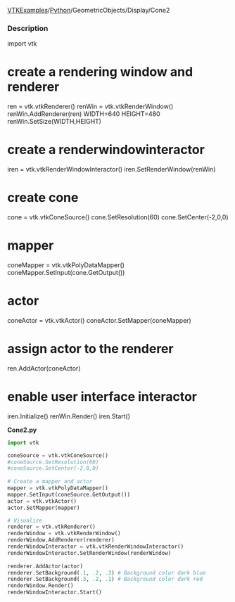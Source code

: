 [VTKExamples](Home)/[Python](Python)/GeometricObjects/Display/Cone2

### Description
<source lang="python">
import vtk

# create a rendering window and renderer
ren = vtk.vtkRenderer()
renWin = vtk.vtkRenderWindow()
renWin.AddRenderer(ren)
WIDTH=640
HEIGHT=480
renWin.SetSize(WIDTH,HEIGHT)

# create a renderwindowinteractor
iren = vtk.vtkRenderWindowInteractor()
iren.SetRenderWindow(renWin)

# create cone
cone = vtk.vtkConeSource()
cone.SetResolution(60)
cone.SetCenter(-2,0,0)

# mapper
coneMapper = vtk.vtkPolyDataMapper()
coneMapper.SetInput(cone.GetOutput())

# actor
coneActor = vtk.vtkActor()
coneActor.SetMapper(coneMapper)

# assign actor to the renderer
ren.AddActor(coneActor)

# enable user interface interactor
iren.Initialize()
renWin.Render()
iren.Start()
</source>

**Cone2.py**
```python
import vtk

coneSource = vtk.vtkConeSource()
#coneSource.SetResolution(60)
#coneSource.SetCenter(-2,0,0)
 
# Create a mapper and actor
mapper = vtk.vtkPolyDataMapper()
mapper.SetInput(coneSource.GetOutput())
actor = vtk.vtkActor()
actor.SetMapper(mapper)

# Visualize
renderer = vtk.vtkRenderer()
renderWindow = vtk.vtkRenderWindow()
renderWindow.AddRenderer(renderer)
renderWindowInteractor = vtk.vtkRenderWindowInteractor()
renderWindowInteractor.SetRenderWindow(renderWindow)
 
renderer.AddActor(actor)
renderer.SetBackground(.1, .2, .3) # Background color dark blue
renderer.SetBackground(.3, .2, .1) # Background color dark red
renderWindow.Render()
renderWindowInteractor.Start()
```
